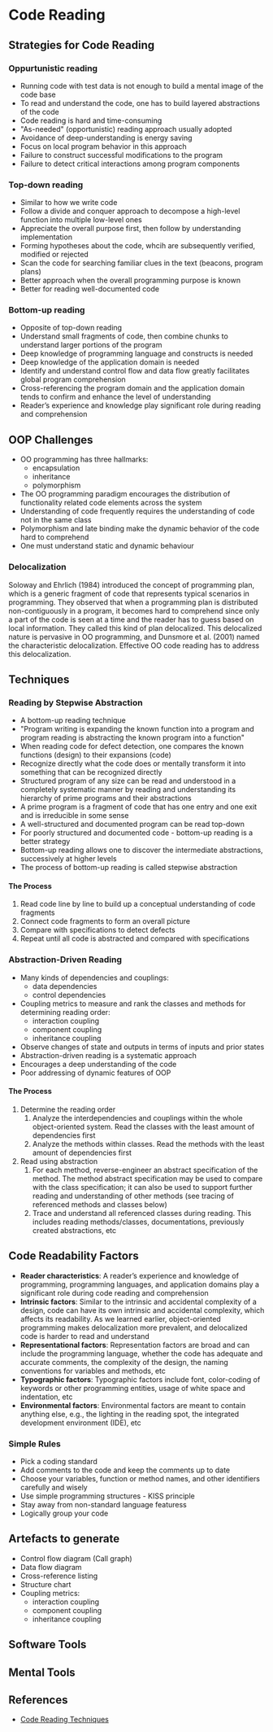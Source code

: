 # Code Reading

## Strategies for Code Reading

### Oppurtunistic reading

* Running code with test data is not enough to build a mental image of the code base
* To read and understand the code, one has to build layered abstractions of the code
* Code reading is hard and time-consuming
* "As-needed" (opportunistic) reading approach usually adopted
* Avoidance of deep-understanding is energy saving
* Focus on local program behavior in this approach
* Failure to construct successful modifications to the program
* Failure to detect critical interactions among program components

### Top-down reading

* Similar to how we write code
* Follow a divide and conquer approach to decompose a high-level function into multiple low-level ones
* Appreciate the overall purpose first, then follow by understanding implementation
* Forming hypotheses about the code, whcih are subsequently verified, modified or rejected
* Scan the code for searching familiar clues in the text (beacons, program plans)
* Better approach when the overall programming purpose is known
* Better for reading well-documented code

### Bottom-up reading

* Opposite of top-down reading
* Understand small fragments of code, then combine chunks to understand larger portions of the program
* Deep knowledge of programming language and constructs is needed
* Deep knowledge of the application domain is needed
* Identify and understand control flow and data flow greatly facilitates global program comprehension
* Cross-referencing the program domain and the application domain tends
to confirm and enhance the level of understanding
* Reader’s experience and knowledge play significant role during reading and comprehension


## OOP Challenges

* OO programming has three hallmarks:
    * encapsulation
    * inheritance
    * polymorphism
* The OO programming paradigm encourages the distribution of functionality related code elements across the system
* Understanding of code frequently requires the understanding of code not in the same class
* Polymorphism and late binding make the dynamic behavior of the code hard to comprehend
* One must understand static and dynamic behaviour

### Delocalization

Soloway and Ehrlich (1984) introduced the concept of programming plan,
which is a generic fragment of code that represents typical scenarios in programming.
They observed that when a programming plan is distributed non-contiguously in a program,
it becomes hard to comprehend since only a part of the code is seen at a time and the reader
has to guess based on local information. They called this kind of plan delocalized.
This delocalized nature is pervasive in OO programming, and Dunsmore et al. (2001)
named the characteristic delocalization. Effective OO code reading
has to address this delocalization.

## Techniques

### Reading by Stepwise Abstraction

* A bottom-up reading technique
* "Program writing is expanding the known function into a program and program reading is abstracting the known program into a function"
* When reading code for defect detection, one compares the known functions (design) to their expansions (code)
* Recognize directly what the code does or mentally transform it into something that can be recognized directly
* Structured program of any size can be read and understood in a completely systematic manner by reading and understanding its hierarchy of prime programs and their abstractions
* A prime program is a fragment of code that has one entry and one exit and is irreducible in some sense
* A well-structured and documented program can be read top-down
* For poorly structured and documented code - bottom-up reading is a better strategy
* Bottom-up reading allows one to discover the intermediate abstractions, successively at higher levels
* The process of bottom-up reading is called stepwise abstraction

#### The Process

1. Read code line by line to build up a conceptual understanding of code fragments
1. Connect code fragments to form an overall picture
1. Compare with specifications to detect defects
1. Repeat until all code is abstracted and compared with specifications

### Abstraction-Driven Reading

* Many kinds of dependencies and couplings:
    * data dependencies
    * control dependencies
* Coupling metrics to measure and rank the classes and methods for determining reading order:
    * interaction coupling
    * component coupling
    * inheritance coupling
* Observe changes of state and outputs in terms of inputs and prior states
* Abstraction-driven reading is a systematic approach
* Encourages a deep understanding of the code
* Poor addressing of dynamic features of OOP

#### The Process

1. Determine the reading order
    1. Analyze the interdependencies and couplings within the whole object-oriented system. Read the classes with the least amount of dependencies first
    1. Analyze the methods within classes. Read the methods with the least amount of dependencies first
1. Read using abstraction
    1. For each method, reverse-engineer an abstract specification of the method. The method abstract specification may be used to compare with the class specification; it can also be used to support further reading and understanding of other methods (see tracing of referenced methods and classes below)
    1. Trace and understand all referenced classes during reading. This includes reading methods/classes, documentations, previously created abstractions, etc

## Code Readability Factors

* **Reader characteristics**: A reader’s experience and knowledge of programming, programming languages, and application domains play a significant role during code reading and comprehension
* **Intrinsic factors**: Similar to the intrinsic and accidental complexity of a design, code can have its own intrinsic and accidental complexity, which affects its readability. As we learned earlier, object-oriented programming makes delocalization more prevalent, and delocalized code is harder to read and understand
* **Representational factors**: Representation factors are broad and can include the programming language, whether the code has adequate and accurate comments, the complexity of the design, the naming conventions for variables and methods, etc
* **Typographic factors**: Typographic factors include font, color-coding of keywords or other programming entities, usage of white space and indentation, etc
* **Environmental factors**: Environmental factors are meant to contain anything else, e.g., the lighting in the reading spot, the integrated development environment (IDE), etc

### Simple Rules

* Pick a coding standard
* Add comments to the code and keep the comments up to date
* Choose your variables, function or method names, and other identifiers carefully and wisely
* Use simple programming structures - KISS principle
* Stay away from non-standard language featuress
* Logically group your code

## Artefacts to generate

* Control flow diagram (Call graph)
* Data flow diagram
* Cross-reference listing
* Structure chart
* Coupling metrics:
    * interaction coupling
    * component coupling
    * inheritance coupling

## Software Tools

## Mental Tools


## References

* [Code Reading Techniques](http://www.apress.com/la/book/9781484223451)

